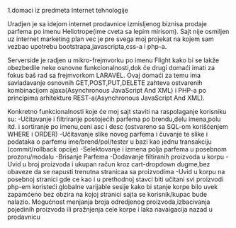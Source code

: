 1.domaci iz predmeta Internet tehnologije

Uradjen je sa idejom internet prodavnice izmisljenog biznisa prodaje parfema po imenu Heliotrope(ime cveta sa lepim mirisom).
Sajt nije osmiljen uz internet marketing plan vec je pre svega moj projekat na kojem sam vezbao upotrebu bootstrapa,javascripta,css-a i php-a.

Serverside je radjen u mikro-frejmvorku po imenu Flight kako bi se lakže obezbedile neke osnovne funkcionalnosti,dok će drugi domaći imati za fokus baš rad sa frejmvorkom LARAVEL. Ovaj domaći za temu ima savladavanje osnovnih GET,POST,PUT,DELETE zahteva ostvarenih kombinacijom ajaxa(Asynchronous JavaScript And XML) i PHP-a po principima arhitekture REST-a(Asynchronous JavaScript And XML).

Konkretno funkcionalnosti koje će moj sajt staviti na raspolaganje korisniku su:
-Učitavanje i filtriranje postojećih parfema po brendu,delu imena,polu itd. i sortiranje po imenu,ceni asc i desc (ostvareno sa SQL-om korišćenjem WHERE i ORDER)
-Učitavanje slike novog parfema i čuvanje te slike i podataka o parfemu ime/brend/pol/tester u bazi kao jednu transakciju (commit/rollback opcije)
-Selektovanje i izmena polja parfema u posebnom prozoru/modalu
-Brisanje Parfema
-Dodavanje filtiranih proizvoda u korpu
-Uvid u broj proizvoda i ukupan račun kroz cart-dropdown dugme,bez obaveze da se napusti trenutna stranicaa sa proizvodima
-Uvid u korpu na posebnoj stranici gde ce kao i u prethodnoj stavci biti učitani svi proizvodi php-em koristeći globalne varijable sesije kako bi stanje korpe bilo uvek zapamćeno bez obzira na kojoj stranici sajta se korisnik/kupac bude nalazio. Mogućnost menjanja broja odredjenog proizvoda,izbacivanja pojedinih proizvoda ili pražnjenja cele korpe i laka navaigacija nazad u prodavnicu
